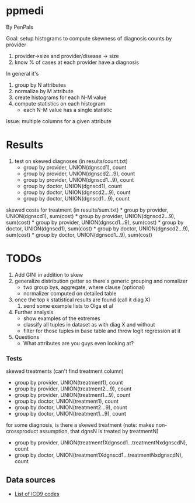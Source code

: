 ppmedi
======

By PenPals

Goal: setup histograms to compute skewness of diagnosis counts by provider

1. provider->size and provider/disease -> size
1. know % of cases at each provider have a diagnosis


In general it's

1. group by N attributes
1. normalize by M attribute
1. create histograms for each N-M value
1. compute statistics on each histogram
    * each N-M value has a single statistic

Issue: multiple columns for a given attribute

Results
=======
1. test on
  skewed diagnoses (in results/count.txt)
    * group by provider, UNION(dgnscd1), count
    * group by provider, UNION(dgnscd2...9), count
    * group by provider, UNION(dgnscd1...9), count
    * group by doctor, UNION(dgnscd1), count
    * group by doctor, UNION(dgnscd2...9), count
    * group by doctor, UNION(dgnscd1...9), count

  skewed costs for treatment (in results/sum.txt)
    * group by provider, UNION(dgnscd1), sum(cost)
    * group by provider, UNION(dgnscd2...9), sum(cost)
    * group by provider, UNION(dgnscd1...9), sum(cost)
    * group by doctor, UNION(dgnscd1), sum(cost)
    * group by doctor, UNION(dgnscd2...9), sum(cost)
    * group by doctor, UNION(dgnscd1...9), sum(cost)


TODOs
=======

1. Add GINI in addition to skew
1. generalize distribution getter so there's generic grouping and nomalizer
    * two group bys, aggregate, where clause (optional)
    * normalizer computed on detailed table
2. once the top k statistical results are found (call it diag X)
    1. send some example lists to Olga et al
3. Further analysis
    * show examples of the extremes
    * classify all tuples in dataset as  with diag X and without
    * filter for those tuples in base table and throw logit regression at it
4. Questions
    * What attributes are you guys even looking at?

### Tests

skewed treatments (can't find treatment column)

* group by provider, UNION(treatment1), count
* group by provider, UNION(treatment2...9), count
* group by provider, UNION(treatment1...9), count
* group by doctor, UNION(treatment1), count
* group by doctor, UNION(treatment2...9), count
* group by doctor, UNION(treatment1...9), count

for some diagnosis, is there a skewed treatment
(note: makes non-crossproduct assumption, that dgnsN is treated by treatmentN)

* group by provider, UNION(treatment1Xdgnscd1...treatmentNxdgnscdN), count
* group by doctor, UNION(treatment1Xdgnscd1...treatmentNxdgnscdN), count


Data sources
-------

* [List of ICD9 codes](https://www.section111.cms.hhs.gov/MRA/help/icd9.dx.codes.htm)
